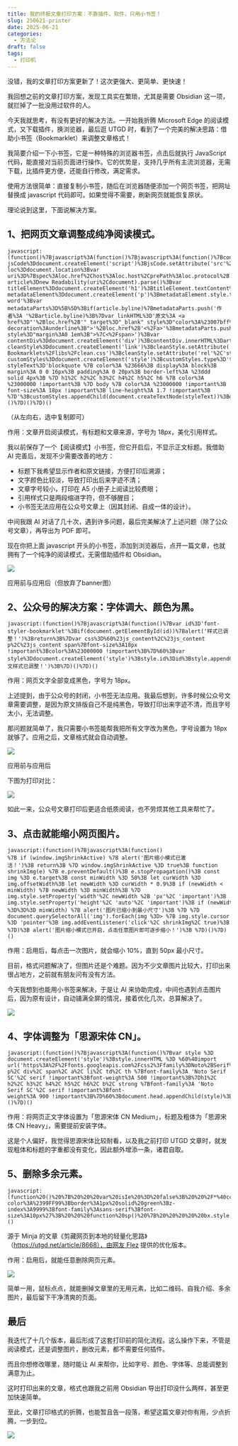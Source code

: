 ```yaml
---
title: 我的终极文章打印方案：不靠插件、软件，只用小书签！
slug: 250621-printer
date: 2025-06-21
categories:
  - 方法论
draft: false
tags:
  - 打印机
---
```

没错，我的文章打印方案更新了！这次更强大、更简单、更快速！

我回想之前的文章打印方案，发现工具实在繁琐，尤其是需要 Obsidian 这一项，就拦掉了一批没用过软件的人。

今天我就思考，有没有更好的解决方法。一开始我折腾 Microsoft Edge 的阅读模式，又下载插件，换浏览器，最后逛 UTGD 时，看到了一个完美的解决思路：借助小书签（Bookmarklet）来调整文章格式！

我简要介绍一下小书签，它是一种特殊的浏览器书签，点击后就执行 JavaScript 代码，能直接对当前页面进行操作。它的优势是，支持几乎所有主流浏览器，无需下载，比插件更方便，还能自行修改，满足需求。

使用方法很简单：直接复制小书签，随后在浏览器随便添加一个网页书签，把网址替换成 javascript 代码即可。如果觉得不需要，刷新网页就能恢复原状。

理论说到这里，下面说解决方案。

## 1、把网页文章调整成纯净阅读模式。

```
javascript:(function()%7Bjavascript%3A(function()%7Bjavascript%3A(function()%7Bconsole.log('start')%3Bvar jsCode%3Ddocument.createElement('script')%3BjsCode.setAttribute('src'%2C'https%3A%2F%2Fgcore.jsdelivr.net%2Fgh%2Fmozilla%2Freadability%2FReadability.js')%3Bwindow.cleanHtml%3D(function()%7Bvar loc%3Ddocument.location%3Bvar uri%3D%7Bspec%3Aloc.href%2Chost%3Aloc.host%2CprePath%3Aloc.protocol%2B'%2F%2F'%2Bloc.host%2Cscheme%3Aloc.protocol.substr(0%2Cloc.protocol.indexOf('%3A'))%2CpathBase%3Aloc.protocol%2B'%2F%2F'%2Bloc.host%2Bloc.pathname.substr(0%2Cloc.pathname.lastIndexOf('%2F')%2B1)%7D%3Bvar article%3Dnew Readability(uri%2Cdocument).parse()%3Bvar titleElement%3Ddocument.createElement('h1')%3BtitleElement.textContent%3Darticle.title%3BtitleElement.style.textAlign%3D'center'%3BtitleElement.style.margin%3D'20px 0'%3BtitleElement.style.backgroundColor%3D'transparent'%3BtitleElement.style.border%3D'none'%3BtitleElement.style.padding%3D'0'%3Bvar metadataElement%3Ddocument.createElement('p')%3BmetadataElement.style.textAlign%3D'center'%3BmetadataElement.style.color%3D'%23555'%3BmetadataElement.style.fontSize%3D'12px'%3BmetadataElement.style.margin%3D'-15px 0 25px 0'%3BmetadataElement.style.lineHeight%3D'1.6'%3BmetadataElement.style.wordBreak%3D'break-word'%3Bvar metadataParts%3D%5B%5D%3Bif(article.byline)%7BmetadataParts.push('作者%3A '%2Barticle.byline)%3B%7Dvar linkHTML%3D'原文%3A <a href%3D"'%2Bloc.href%2B'" target%3D"_blank" style%3D"color%3A%23007bff%3Btext-decoration%3Aunderline%3B">'%2Bloc.href%2B'<%2Fa>'%3BmetadataParts.push(linkHTML)%3BmetadataElement.innerHTML%3DmetadataParts.join('<span style%3D"margin%3A0 1em%3B">%7C<%2Fspan>')%3Bvar contentDiv%3Ddocument.createElement('div')%3BcontentDiv.innerHTML%3Darticle.content%3Bdocument.head.innerHTML%3D''%3Bvar cleanStyle%3Ddocument.createElement('link')%3BcleanStyle.setAttribute('href'%2C'https%3A%2F%2Fgcore.jsdelivr.net%2Fgh%2Frunningcheese%2FAwesome-Bookmarklets%2Flibs%2Fclean.css')%3BcleanStyle.setAttribute('rel'%2C'stylesheet')%3Bdocument.head.appendChild(cleanStyle)%3Bvar customStyles%3Ddocument.createElement('style')%3BcustomStyles.type%3D'text%2Fcss'%3Bvar styleText%3D'blockquote %7B color%3A %23666%3B display%3A block%3B margin%3A 0 0 16px%3B padding%3A 0 20px%3B border-left%3A %23ddd solid 4px%3B %7D h1%2C h2%2C h3%2C h4%2C h5%2C h6 %7B color%3A %23000000 !important%3B %7D body %7B color%3A %23000000 !important%3B font-size%3A 18px !important%3B line-height%3A 1.7 !important%3B %7D'%3BcustomStyles.appendChild(document.createTextNode(styleText))%3Bdocument.head.appendChild(customStyles)%3Bdocument.body.innerHTML%3D''%3Bdocument.body.appendChild(titleElement)%3Bdocument.body.appendChild(metadataElement)%3Bdocument.body.appendChild(contentDiv)%3B%7D)%3BjsCode.onload%3DcleanHtml%3Bdocument.body.appendChild(jsCode)%3B%7D)()%7D)()%7D)()
```

（从左向右，选中复制即可）

作用：文章开启阅读模式，有标题和文章来源，字号为 18px，美化引用样式。

我以前保存了一个【阅读模式】小书签，但它开启后，不显示正文标题。我借助 AI 完善后，发现不少需要改善的地方：

- 标题下我希望显示作者和原文链接，方便打印后溯源；
- 文字颜色比较淡，导致打印出后来字迹不清；
- 文章字号较小，打印在 A5 小册子上阅读比较费眼；
- 引用样式只是两段缩进字符，但不够醒目；
- 小书签无法应用在公众号文章上（因其封闭、自成一体的设计）。

中间我跟 AI 对话了几十次，遇到许多问题，最后完美解决了上述问题（除了公众号文章），再导出为 PDF 即可。

现在你把上面 javascript 开头的小书签，添加到浏览器后，点开一篇文章，也就拥有了一个纯净的阅读模式，无需借助插件和 Obsidian。

![](https://img.liangmouyin.com/2025/06/84c4224798ba0bf74f1f0e9b4d435f47.png)

应用前与应用后（但放弃了banner图）

## 2、公众号的解决方案：字体调大、颜色为黑。

```
javascript:(function()%7Bjavascript%3A(function()%7Bvar id%3D'font-styler-bookmarklet'%3Bif(document.getElementById(id))%7Balert('样式已调整！')%3Breturn%3B%7Dvar css%3D%60%23js_content%2C%23js_content p%2C%23js_content span%7Bfont-size%3A18px !important%3Bcolor%3A%23000000 !important%3B%7D%60%3Bvar style%3Ddocument.createElement('style')%3Bstyle.id%3Did%3Bstyle.appendChild(document.createTextNode(css))%3Bdocument.head.appendChild(style)%3Balert('正文样式已调整！')%3B%7D)()%7D)()
```

作用：网页文字全部变成黑色，字号为 18px。

上述提到，由于公众号的封闭，小书签无法应用。我最后想到，许多时候公众号文章需要调整，是因为原文排版自己不是纯黑色，导致打印出来字迹不清，而且字号太小，无法调整。

那问题就简单了，我只需要小书签能帮我把所有文字改为黑色，字号设置为 18px 就够了。应用之后，文章格式就会自动调整。

![](https://img.liangmouyin.com/2025/06/1227a57df065872ba29ea97f7afdf4df.png)

应用前与应用后

下图为打印对比：

![](https://img.liangmouyin.com/2025/06/e7e9614c8b1ef7ad08b62c69c5c98386.png)

如此一来，公众号文章打印后更适合纸质阅读，也不劳烦其他工具来帮忙了。

## 3、点击就能缩小网页图片。

```
javascript:(function()%7Bjavascript%3A(function() %7B if (window.imgShrinkActive) %7B alert('图片缩小模式已激活！')%3B return%3B %7D window.imgShrinkActive %3D true%3B function shrinkImg(e) %7B e.preventDefault()%3B e.stopPropagation()%3B const img %3D e.target%3B const minWidth %3D 50%3B let curWidth %3D img.offsetWidth%3B let newWidth %3D curWidth * 0.9%3B if (newWidth < minWidth) %7B newWidth %3D minWidth%3B %7D img.style.setProperty('width'%2C newWidth %2B 'px'%2C 'important')%3B img.style.setProperty('height'%2C 'auto'%2C 'important')%3B if (newWidth %3D%3D%3D minWidth) %7B alert('图片已缩小到最小尺寸')%3B %7D %7D document.querySelectorAll('img').forEach(img %3D> %7B img.style.cursor %3D 'pointer'%3B img.addEventListener('click'%2C shrinkImg%2C true)%3B %7D)%3B alert('图片缩小模式已开启，点击任意图片即可逐步缩小！')%3B %7D)()%7D)()
```

作用：启用后，每点击一次图片，就会缩小 10%，直到 50px 最小尺寸。

目前，格式问题解决了，但图片还是个难题。因为不少文章图片比较大，打印出来很占地方，之前就有朋友问有没有方法。

今天我想到也能用小书签来解决，于是让 AI 来协助完成，中间也遇到点击图片后，因为原有设计，自动铺满全屏的情况，接着优化几次，总算解决了。

![](https://img.liangmouyin.com/2025/06/816894463827dbb944887de974f0becf.gif)

## 4、字体调整为「思源宋体 CN」。

```
javascript:(function()%7Bjavascript%3A(function()%7Bvar style %3D document.createElement('style')%3Bstyle.innerHTML %3D %60%40import url('https%3A%2F%2Ffonts.googleapis.com%2Fcss2%3Ffamily%3DNoto%2BSerif%2BSC%3Awght%40500%3B900%26display%3Dswap')%3Bbody%2C p%2C div%2C span%2C a%2C li%2C td%2C th %7Bfont-family%3A 'Noto Serif SC'%2C serif !important%3Bfont-weight%3A 500 !important%3B%7Dh1%2C h2%2C h3%2C h4%2C h5%2C h6%2C b%2C strong %7Bfont-family%3A 'Noto Serif SC'%2C serif !important%3Bfont-weight%3A 900 !important%3B%7D%60%3Bdocument.head.appendChild(style)%3B%7D)()%7D)()
```

作用：将网页正文字体设置为「思源宋体 CN Medium」，标题及粗体为「思源宋体 CN Heavy」，需要提前安装字体。

这是个人偏好，我觉得思源宋体比较耐看，以及我之前打印 UTGD 文章时，就发现粗体和标题的字重都没有变化，因此额外增添一条，诸君自取。

## 5、删除多余元素。

```
javascript: (function%20()%20%7B%20%20%20var%20isIe%20%3D%20false%3B%20%20%2F*%40cc_on%20isIe%3Dtrue%3B%20%40*%2F%20%20function%20fe(a%2C%20fn)%20%7B%20%20%20%20%20var%20i%2C%20l%20%3D%20a.length%3B%20%20%20%20%20for%20(i%20%3D%200%3B%20i%20%3C%20l%3B%20i%2B%2B)%20%7B%20fn(a%5Bi%5D)%3B%20%7D%20%20%20%7D%3B%20%20%20function%20ae(el%2C%20n%2C%20fn%2C%20ix)%20%7B%20%20%20%20%20function%20wfn(ev)%20%7B%20%20%20%20%20%20%20var%20el%20%3D%20(isIe%20%3F%20window.event.srcElement%20%3A%20ev.target)%3B%20%20%20%20%20%20%20if%20(n%20%3D%3D%20%27click%27)%20%7B%20%20%20%20%20%20%20%20ev.stopPropagation()%3B%20%20%20%20%20%20%20%20ev.preventDefault()%3B%20%20%20%20%20%20%20%7D%20%20%20%20%20%20if%20(ix%20%7C%7C%20!el.xmt)%20%7Bfn(el)%3B%7D%20%20%20%20%20%7D%20%20%20%20%20if%20(isIe)%20%7B%20%20%20%20%20%20%20n%20%3D%20%27on%27%20%2B%20n%3B%20el.attachEvent(n%2C%20wfn)%3B%20%20%20%20%20%7D%20else%20%7B%20%20%20%20%20%20%20var%20isUseCapture%20%3D%20(n%20%3D%3D%20%27click%27)%3B%20%20%20%20%20%20el.addEventListener(n%2C%20wfn%2C%20isUseCapture)%3B%20%7D%20%20%20%20%20if%20(!el.es)%20el.es%20%3D%20%5B%5D%3B%20%20%20%20%20el.es.push(%20%20%20%20%20%20function%20()%20%7B%20%20%20%20%20%20%20%20%20if%20(isIe)%20%7B%20el.detachEvent(n%2C%20wfn)%3B%20%7D%20%20%20%20%20%20%20%20%20else%20%7B%20el.removeEventListener(n%2C%20wfn%2C%20isUseCapture)%3B%20%7D%20%20%20%20%20%20%20%7D)%3B%20%20%20%20%20el.re%20%3D%20function%20()%20%7B%20fe(el.es%2C%20function%20(f)%20%7B%20f()%20%7D)%3B%20%7D%3B%20%20%20%7D%3B%20%20function%20sce(el)%20%7B%20%20%20%20%20var%20oldclick%20%3D%20el.onclick%2C%20oldmu%20%3D%20el.onmouseup%2C%20oldmd%20%3D%20el.onmousedown%3B%20%20%20%20%20el.onclick%20%3D%20function%20()%20%7B%20return%20false%3B%20%7D%3B%20%20%20%20%20el.onmouseup%20%3D%20function%20()%20%7B%20return%20false%3B%20%7D%3B%20%20%20%20%20el.onmousedown%20%3D%20function%20()%20%7B%20return%20false%3B%20%7D%3B%20%20%20%20%20el.rce%20%3D%20function%20()%20%7B%20el.onclick%20%3D%20oldclick%3B%20el.onmouseup%20%3D%20oldmu%3B%20el.onmousedown%20%3D%20oldmd%3B%20%7D%3B%20%20%20%7D%20%20%20if%20(!window.r_)%20window.r_%20%3D%20%5B%5D%3B%20%20%20var%20r%20%3D%20window.r_%3B%20%20%20var%20D%20%3D%20document%3B%20%20%20ae(D.body%2C%20%27mouseover%27%2C%20function%20(el)%20%7B%20el.style.backgroundColor%20%3D%20%27%23ffff99%27%3B%20sce(el)%20%7D)%3B%20%20%20ae(D.body%2C%20%27mouseout%27%2C%20function%20(el)%20%7B%20el.style.backgroundColor%20%3D%20%27%27%3B%20if%20(el.rce)%20el.rce()%3B%20%7D)%3B%20%20%20ae(D.body%2C%20%27click%27%2C%20function%20(el)%20%7B%20%20%20%20el.style.display%20%3D%20%27none%27%3B%20%20%20%20%20r.push(el)%3B%20%20%20%7D)%3B%20%20%20function%20ac(p%2C%20tn%2C%20ih)%20%7B%20var%20e%20%3D%20D.createElement(tn)%3B%20%20%20%20%20if%20(ih)%20e.innerHTML%20%3D%20ih%3B%20%20%20%20%20p.appendChild(e)%3B%20%20%20%20%20return%20e%3B%20%20%20%7D%20%20%20var%20p%20%3D%200%3B%20%20%20var%20bx%20%3D%20ac(D.body%2C%20%27div%27)%3B%20%20%20bx.style.cssText%20%3D%20%27position%3A%27%20%2B%20(isIe%20%3F%20%27absolute%27%20%3A%20%27fixed%27)%20%2B%20%27%3Bpadding%3A2px%3Bbackground-color%3A%2399FF99%3Bborder%3A1px%20solid%20green%3Bz-index%3A9999%3Bfont-family%3Asans-serif%3Bfont-size%3A10px%27%3B%20%20%20function%20sp()%20%7B%20%20%20%20%20bx.style.top%20%3D%20(p%20%26%202)%20%3F%20%27%27%20%3A%20%2710px%27%3B%20%20%20%20%20bx.style.bottom%20%3D%20(p%20%26%202)%20%3F%20%2710px%27%20%3A%20%27%27%3B%20%20%20%20%20bx.style.left%20%3D%20(p%20%26%201)%20%3F%20%27%27%20%3A%20%2710px%27%3B%20%20%20%20%20bx.style.right%20%3D%20(p%20%26%201)%20%3F%20%2710px%27%20%3A%20%27%27%3B%20%20%20%7D%20sp()%3B%20%20%20var%20ul%20%3D%20ac(bx%2C%20%27a%27%2C%20%27%20Undo%20%7C%27)%3B%20%20%20ae(ul%2C%20%27dblclick%27%2C%20function%20()%20%7B%20var%20e%20%3D%20r.pop()%3B%20if%20(e)%20e.style.display%20%3D%20%27%27%3B%20%7D%2C%20true)%3B%20%20%20var%20ual%20%3D%20ac(bx%2C%20%27a%27%2C%20%27%20Undo%20All%20%7C%27)%3B%20%20%20ae(ual%2C%20%27dblclick%27%2C%20function%20()%20%7B%20var%20e%3B%20while%20(e%20%3D%20r.pop())%20e.style.display%20%3D%20%27%27%3B%20%7D%2C%20true)%3B%20%20%20var%20ml%20%3D%20ac(bx%2C%20%27a%27%2C%20%27%20Move%20%7C%27)%3B%20%20%20ae(ml%2C%20%27dblclick%27%2C%20function%20()%20%7B%20p%2B%2B%3B%20sp()%3B%20%7D%2C%20true)%3B%20%20%20var%20xl%20%3D%20ac(bx%2C%20%27a%27%2C%20%27%20Exit%20%27)%3B%20%20%20ae(xl%2C%20%27dblclick%27%2C%20function%20()%20%7B%20D.body.re()%3B%20bx.parentNode.removeChild(bx)%3B%20%7D%2C%20true)%3B%20%20%20fe(%5Bbx%2C%20ul%2C%20ml%2C%20xl%2C%20ual%5D%2C%20function%20(e)%20%7B%20e.style.cursor%20%3D%20%27pointer%27%3B%20e.xmt%20%3D%201%3B%20%7D)%3B%20%7D)()
```

源于 Minja 的文章《剪藏网页到本地的轻量化思路》（https://utgd.net/article/8668），由网友 Flez 提供的优化版本。

作用：启用后，就能任意删除网页元素。

![](https://img.liangmouyin.com/2025/06/d46310df357fe94d4f8de5d01bae15a7.gif)

简单一用，鼠标点点，就能删掉文章里的无用元素，比如二维码、自我介绍、多余图片，最后留下干净清爽的页面。

## 最后

我迭代了十几个版本，最后形成了这套打印前的简化流程。这么操作下来，不管是阅读模式，还是调整图片，删改元素，都不需要任何插件。

而且你想修改哪里，随时能让 AI 来帮你，比如字号、颜色、字体等、总能调整到满意为止。

这时打印出来的文章，格式也跟我之前用 Obsidian 导出打印没什么两样，甚至更加快速简单。

至此，文章打印格式的折腾，也能暂且告一段落，希望这篇文章对你有用，少点折腾，一步到位。

![](https://img.liangmouyin.com/2025/06/ce98cd147f902e894d477379e35b5ea2.png)